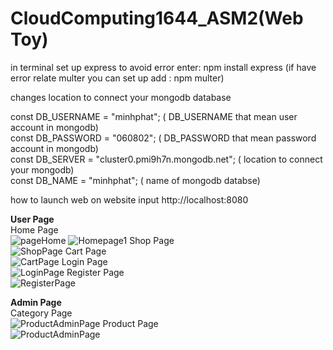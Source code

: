 # CloudComputing1644_ASM2(Web Toy)

in terminal set up express to avoid error enter: npm install express (if have error relate multer you can set up add : npm multer)


changes location to connect your mongodb database

const DB_USERNAME = "minhphat"; ( DB_USERNAME that mean user account in mongodb) <br/>
const DB_PASSWORD = "060802"; ( DB_PASSWORD that mean password account in mongodb)<br/>
const DB_SERVER = "cluster0.pmi9h7n.mongodb.net"; ( location to connect your mongodb)<br/>
const DB_NAME = "minhphat"; ( name of mongodb databse)<br/>

how to launch web on website input http://localhost:8080

<b>User Page</b> <br/>
Home Page <br/>
![pageHome](https://github.com/minh-phat/ATNToyWeb_NodeJS_Mongo/assets/89958212/ad42a12d-279f-4724-a2f6-6e29067df756)
![Homepage1](https://github.com/minh-phat/ATNToyWeb_NodeJS_Mongo/assets/89958212/34b80086-53d3-4310-8adf-8f6cbec55344)
Shop Page <br/>
![ShopPage](https://github.com/minh-phat/ATNToyWeb_NodeJS_Mongo/assets/89958212/18855d90-0860-4fc4-814e-39395f689506)
Cart Page <br/>
![CartPage](https://github.com/minh-phat/ATNToyWeb_NodeJS_Mongo/assets/89958212/eb56c24c-e205-4ec3-bd5c-7d121c7f8a6c)
Login Page <br/>
![LoginPage](https://github.com/minh-phat/ATNToyWeb_NodeJS_Mongo/assets/89958212/db0cc9df-6f12-44ed-87fa-905786f106c2)
Register Page <br/>
![RegisterPage](https://github.com/minh-phat/ATNToyWeb_NodeJS_Mongo/assets/89958212/a79fa81a-0be1-4675-a7c5-c44034c8ed24)

<b>Admin Page</b> <br/>
Category Page <br/>
![ProductAdminPage](https://github.com/minh-phat/ATNToyWeb_NodeJS_Mongo/assets/89958212/36bf1e1d-f008-45cc-9875-64cf01ca0c39)
Product Page <br/>
![ProductAdminPage](https://github.com/minh-phat/ATNToyWeb_NodeJS_Mongo/assets/89958212/2d883155-8a77-45a8-82fa-e041bb100a1a)
